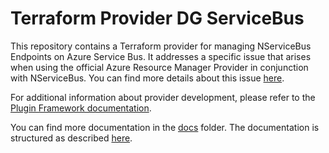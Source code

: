 # Terraform Provider DG ServiceBus

This repository contains a Terraform provider for managing NServiceBus Endpoints on Azure Service Bus. It addresses a specific issue that arises when using the official Azure Resource Manager Provider in conjunction with NServiceBus. You can find more details about this issue [here](https://github.com/hashicorp/terraform-provider-azurerm/issues/20718).

For additional information about provider development, please refer to the [Plugin Framework documentation](https://developer.hashicorp.com/terraform/plugin).

You can find more documentation in the [docs](/docs/) folder. The documentation is structured as described [here](https://developer.hashicorp.com/terraform/registry/providers/docsa).
